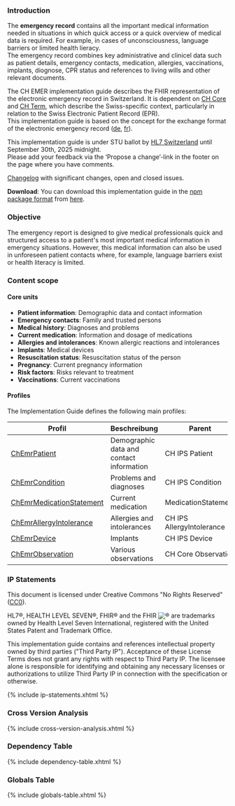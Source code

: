 ### Introduction
The **emergency record** contains all the important medical information needed in situations in which quick access or a quick overview of medical data is required. For example, in cases of unconsciousness, language barriers or limited health lieracy.   
The emergency record combines key administrative and clinicel data such as patient details, emergency contacts, medication, allergies, vaccinations, implants, diognose, CPR status and references to living wills and other relevant documents.

The CH EMER implementation guide describes the FHIR representation of the electronic emergency record in Switzerland. It is dependent on [CH Core](http://fhir.ch/ig/ch-core/index.html) and [CH Term](http://fhir.ch/ig/ch-term/index.html), which describe the Swiss-specific context, particularly in relation to the Swiss Electronic Patient Record (EPR).   
This implementation guide is based on the concept for the exchange format of the electronic emergency record ([de](https://www.e-health-suisse.ch/upload/documents/Konzept_eNotfallpass_DE.pdf), [fr](https://www.e-health-suisse.ch/upload/documents/Konzept_Notfallpass_FR.pdf)).

<div markdown="1" class="stu-note">

This implementation guide is under STU ballot by [HL7 Switzerland](https://www.hl7.ch/de/) until September 30th, 2025 midnight.   
Please add your feedback via the ‘Propose a change’-link in the footer on the page where you have comments.

[Changelog](pjolo/emr/changelog.html) with significant changes, open and closed issues.

</div>

**Download**: You can download this implementation guide in the [npm package format](https://confluence.hl7.org/display/FHIR/NPM+Package+Specification) from [here](package.tgz).

### Objective

The emergency report is designed to give medical professionals quick and structured access to a patient's most important medical information in emergency situations. However, this medical information can also be used in unforeseen patient contacts where, for example, language barriers exist or health literacy is limited.

### Content scope

#### Core units

* **Patient information**: Demographic data and contact information
* **Emergency contacts**: Family and trusted persons
* **Medical history**: Diagnoses and problems
* **Current medication**: Information and dosage of medications
* **Allergies and intolerances**: Known allergic reactions and intolerances
* **Implants**: Medical devices
* **Resuscitation status**: Resuscitation status of the person
* **Pregnancy**: Current pregnancy information
* **Risk factors**: Risks relevant to treatment
* **Vaccinations**: Current vaccinations

#### Profiles

The Implementation Guide defines the following main profiles:

| Profil | Beschreibung | Parent |
|--------|--------------|---------|
| [ChEmrPatient](https://pjolo.github.io/emr/StructureDefinition-ch-emr-patient.html) | Demographic data and contact information | CH IPS Patient |
| [ChEmrCondition](https://pjolo.github.io/emr/StructureDefinition-ch-emr-condition.html) | Problems and diagnoses | CH IPS Condition |
| [ChEmrMedicationStatement](https://pjolo.github.io/emr/StructureDefinition-ch-emer-medicationstatement.html) | Current medication | MedicationStatement |
| [ChEmrAllergyIntolerance](https://pjolo.github.io/emr/StructureDefinition-ch-emr-allergyintolerance.html) | Allergies and intolerances | CH IPS AllergyIntolerance |
| [ChEmrDevice](https://pjolo.github.io/emr/StructureDefinition-ch-emr-device.html) | Implants  | CH IPS Device |
| [ChEmrObservation](https://pjolo.github.io/emr/StructureDefinition-ch-emr-observation.html) | Various observations | CH Core Observation |

### IP Statements
This document is licensed under Creative Commons "No Rights Reserved" ([CC0](https://creativecommons.org/publicdomain/zero/1.0/)).

HL7®, HEALTH LEVEL SEVEN®, FHIR® and the FHIR <img src="icon-fhir-16.png" style="float: none; margin: 0px; padding: 0px; vertical-align: bottom"/>&reg; are trademarks owned by Health Level Seven International, registered with the United States Patent and Trademark Office.

This implementation guide contains and references intellectual property owned by third parties ("Third Party IP"). Acceptance of these License Terms does not grant any rights with respect to Third Party IP. The licensee alone is responsible for identifying and obtaining any necessary licenses or authorizations to utilize Third Party IP in connection with the specification or otherwise.

{% include ip-statements.xhtml %}

### Cross Version Analysis

{% include cross-version-analysis.xhtml %}

### Dependency Table

{% include dependency-table.xhtml %}

### Globals Table

{% include globals-table.xhtml %}
